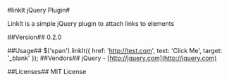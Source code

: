 #linkIt jQuery Plugin#

LinkIt is a simple jQuery plugin to attach links to elements

##Version##
0.2.0

##Usage##
    				$('span').linkIt({
					href: 'http://test.com',
					text: 'Click Me',
					target: '_blank'
				});
##Vendors##
jQuery - [http://jquery.com](http://jquery.com)

##Licenses##
MIT License